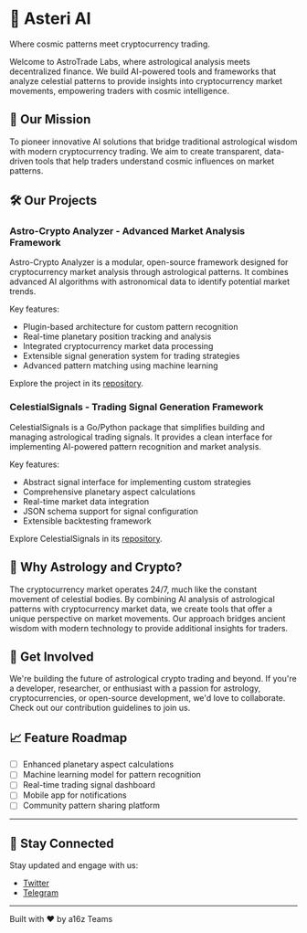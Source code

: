 # 🌟 Asteri AI

Where cosmic patterns meet cryptocurrency trading.

Welcome to AstroTrade Labs, where astrological analysis meets decentralized finance. We build AI-powered tools and frameworks that analyze celestial patterns to provide insights into cryptocurrency market movements, empowering traders with cosmic intelligence.

## 🎯 Our Mission

To pioneer innovative AI solutions that bridge traditional astrological wisdom with modern cryptocurrency trading. We aim to create transparent, data-driven tools that help traders understand cosmic influences on market patterns.

## 🛠️ Our Projects

### Astro-Crypto Analyzer - Advanced Market Analysis Framework

Astro-Crypto Analyzer is a modular, open-source framework designed for cryptocurrency market analysis through astrological patterns. It combines advanced AI algorithms with astronomical data to identify potential market trends.

Key features:
- Plugin-based architecture for custom pattern recognition
- Real-time planetary position tracking and analysis
- Integrated cryptocurrency market data processing
- Extensible signal generation system for trading strategies
- Advanced pattern matching using machine learning

Explore the project in its [repository](https://github.com/Novaissance/Astro-crypto-analyzer).

### CelestialSignals - Trading Signal Generation Framework

CelestialSignals is a Go/Python package that simplifies building and managing astrological trading signals. It provides a clean interface for implementing AI-powered pattern recognition and market analysis.

Key features:
- Abstract signal interface for implementing custom strategies
- Comprehensive planetary aspect calculations
- Real-time market data integration
- JSON schema support for signal configuration
- Extensible backtesting framework

Explore CelestialSignals in its [repository](#).

## 💫 Why Astrology and Crypto?

The cryptocurrency market operates 24/7, much like the constant movement of celestial bodies. By combining AI analysis of astrological patterns with cryptocurrency market data, we create tools that offer a unique perspective on market movements. Our approach bridges ancient wisdom with modern technology to provide additional insights for traders.

## 🤝 Get Involved

We're building the future of astrological crypto trading and beyond. If you're a developer, researcher, or enthusiast with a passion for astrology, cryptocurrencies, or open-source development, we'd love to collaborate. Check out our contribution guidelines to join us.


## 📈 Feature Roadmap

- [ ] Enhanced planetary aspect calculations
- [ ] Machine learning model for pattern recognition
- [ ] Real-time trading signal dashboard
- [ ] Mobile app for notifications
- [ ] Community pattern sharing platform

---

## 📡 Stay Connected  

Stay updated and engage with us:   
- [Twitter](https://x.com/Asteri_AI)  
- [Telegram](-)

---

Built with ❤️ by a16z Teams
